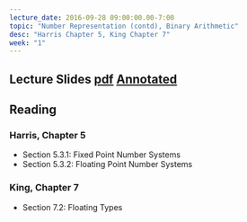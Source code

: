 ```yaml
---
lecture_date: 2016-09-28 09:00:00.00-7:00
topic: "Number Representation (contd), Binary Arithmetic"
desc: "Harris Chapter 5, King Chapter 7"
week: "1"
---
```


## Lecture Slides [pdf](https://drive.google.com/file/d/0B__7284Jee0fd2R3cVZYakd5dDQ/view?usp=sharing)  [Annotated](https://drive.google.com/file/d/0B__7284Jee0fN0RMU0Zsa0hrWk0/view?usp=sharing)

## Reading 

### Harris, Chapter 5

* Section 5.3.1: Fixed Point Number Systems
* Section 5.3.2: Floating Point Number Systems

### King, Chapter 7

* Section 7.2: Floating Types